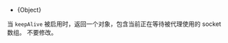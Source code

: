 <!-- YAML
added: v0.11.4
-->

* {Object}

当 `keepAlive` 被启用时，返回一个对象，包含当前正在等待被代理使用的 socket 数组。
不要修改。

